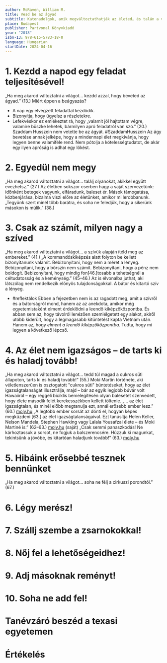 ```yaml
---
author: McRaven, William M.
title: Vesd be az ágyad
subtitle: Katonadolgok, amik megváltoztathatják az életed… és talán a világot is
place: Budapest
publisher: Partvonal Könyvkiadó
year: "2018"
isbn-13: 978-615-5783-18-0
language: Hungarian
startDate: 2024-04-16
---
```

# 1\. Kezdd a napod egy feladat teljesítésével!
„Ha meg akarod változtatni a világot… kezdd azzal, hogy beveted az ágyad.” (13.)
Miért éppen a beágyazás?
- A nap egy elvégzett feladattal kezdődik.
- Bizonyítja, hogy ügyelsz a részletekre.
- Lefekvéskor ez emlékeztet rá, hogy „valamit jól hajtottam végre, valamire büszke lehetek, bármilyen apró feladatról van szó.” (20.)
Szaddam Husszein nem vetette be az ágyát. #SzaddamHusszein
Az ágy bevetése annak jelképe, hogy a mindennapi élet megkívánja, hogy legyen benne valamiféle rend. Nem pótolja a kötelességtudatot, de akár egy ilyen apróság is adhat egy lökést.
# 2\. Egyedül nem megy
„Ha meg akarod változtatni a világot… találj olyanokat, akikkel együtt evezhetsz.” (27.)
Az életben sokszor cserben hagy a saját szervezetünk: időnként betegek vagyunk, elfáradunk, baleset ér. Mások támogatása, közbenjárása, bizalma viszi előre az életünket, amikor mi lerobbanunk. „Tegyünk szert minél több barátra, és soha ne feledjük, hogy a sikerünk másokon is múlik.” (38.)
# 3\. Csak az számít, milyen nagy a szíved
„Ha meg akarod változtatni a világot… a szívük alapján ítéld meg az embereket.” (41.)
„A kommandóskiképzés alatt folyton be kellett bizonyítanunk valamit. Bebizonyítani, hogy nem a méret a lényeg. Bebizonyítani, hogy a bőrszín nem számít. Bebizonyítani, hogy a pénz nem boldogít. Bebizonyítani, hogy mindig fon\[46.]tosabb a tehetségnél a céltudatosság és a keménység.” (45–46.)
Az is élvonalba juthat, aki látszólag nem rendelkezik előnyös tulajdonságokkal. A bátor és kitartó szív a lényeg.
- #reflektálok Ebben a fejezetben nem is az ragadott meg, amit a szívről és a bátorságról mond, hanem az az anekdota, amikor még egyetemistaként elment érdeklődni a leendő kiképzőközpontba. És abban sem az, hogy távolról lenézően szemlélgetett egy alakot, akiről utóbb kiderült, hogy a legmagasabb kitüntetést kapta Vietnám után. Hanem az, hogy *elment a leendő kiképzőközpontba.* Tudta, hogy mi legyen a következő lépcső.
# 4\. Az élet nem igazságos – de tarts ki és haladj tovább!
„Ha meg akarod változtatni a világot… tedd túl magad a cukros süti állapoton, tarts ki és haladj tovább!” (55.)
Moki Martin története, aki véletlenszerűen is osztogatott "cukros süti" büntetéseket, hogy az élet igazságtalanságát illusztrálja, majd – bár az egyik legjobb búvár volt Hawaiiról – egy reggeli biciklis bemelegítésén olyan balesetet szenvedett, hogy élete második felét kerekesszékben kellett töltenie.
„… az élet igazságtalan, és minél előbb megtanulja ezt, annál erősebb ember lesz.” (60.) [moly.hu](https://moly.hu/idezetek/1384529)
„A legtöbb ember sorsát az dönti el, hogyan képes megküzdeni \[63.] az élet igazságtalanságaival. Ezt tanúsítja Helen Keller, Nelson Mandela, Stephen Hawking vagy Lalala Yousafzai élete – és Moki Martiné is.” (62–63.) [moly.hu](https://moly.hu/idezetek/2057935) (saját)
„Csak semmi panaszkodás! Ne kárhoztassuk a sorsot, ne fogjuk a balszerencsére. Húzzuk ki magunkat, tekintsünk a jövőbe, és kitartóan haladjunk tovább!” (63.) [moly.hu](https://moly.hu/idezetek/1384525)
# 5\. Hibáink erősebbé tesznek bennünket
„Ha meg akarod változtatni a világot… soha ne félj a cirkuszi porondtól.” (67.)
# 6\. Légy merész!

# 7\. Szállj szembe a zsarnokokkal!

# 8\. Nőj fel a lehetőségeidhez!

# 9\. Adj másoknak reményt!

# 10\. Soha ne add fel!

# Tanévzáró beszéd a texasi egyetemen

# Értékelés

